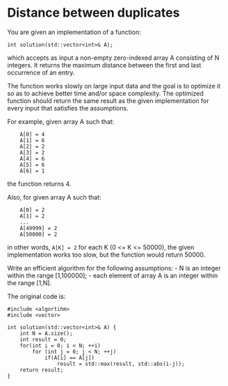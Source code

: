 # Distance between duplicates

You are given an implementation of a function:

    int solution(std::vector<int>& A);

which accepts as input a non-empty zero-indexed array A consisting of N integers. It returns the maximum distance between the first and last occurrence of an entry.

The function works slowly on large input data and the goal is to optimize it so as to achieve better time and/or space complexity. The optimized function should return the same result as the given implementation for every input that satisfies the assumptions.

For example, given array A such that:
```
    A[0] = 4
    A[1] = 6
    A[2] = 2
    A[3] = 2
    A[4] = 6
    A[5] = 6
    A[6] = 1
```
the function returns 4.

Also, for given array A such that:
```
    A[0] = 2
    A[1] = 2
    ...
    A[49999] = 2
    A[50000] = 2
```
in other words, `A[K] = 2` for each K (0 <= K <= 50000), the given implementation works too slow, but the function would return 50000.

Write an efficient algorithm for the following assumptions:
    - N is an integer within the range [1,100000];
    - each element of array A is an integer within the range [1,N].

The original code is:

```
#include <algortihm>
#include <vector>

int solution(std::vector<int>& A) {
    int N = A.size();
    int result = 0;
    for(int i = 0; i < N; ++i)
        for (int j = 0; j < N; ++j)
            if(A[i] == A[j])
                result = std::max(result, std::abs(i-j));
    return result;
}
```
